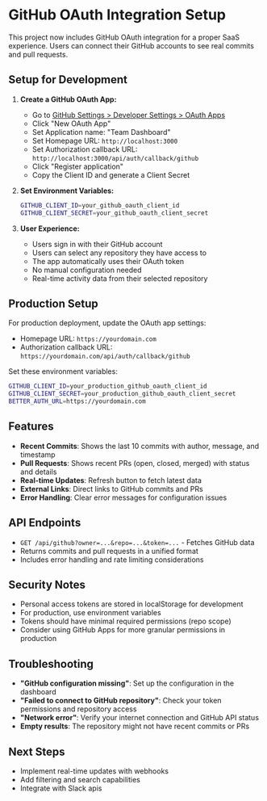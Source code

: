 # GitHub OAuth Integration Setup

This project now includes GitHub OAuth integration for a proper SaaS experience. Users can connect their GitHub accounts to see real commits and pull requests.

## Setup for Development

1. **Create a GitHub OAuth App:**
   - Go to [GitHub Settings > Developer Settings > OAuth Apps](https://github.com/settings/developers)
   - Click "New OAuth App"
   - Set Application name: "Team Dashboard"
   - Set Homepage URL: `http://localhost:3000`
   - Set Authorization callback URL: `http://localhost:3000/api/auth/callback/github`
   - Click "Register application"
   - Copy the Client ID and generate a Client Secret

2. **Set Environment Variables:**
   ```bash
   GITHUB_CLIENT_ID=your_github_oauth_client_id
   GITHUB_CLIENT_SECRET=your_github_oauth_client_secret
   ```

3. **User Experience:**
   - Users sign in with their GitHub account
   - Users can select any repository they have access to
   - The app automatically uses their OAuth token
   - No manual configuration needed
   - Real-time activity data from their selected repository

## Production Setup

For production deployment, update the OAuth app settings:
- Homepage URL: `https://yourdomain.com`
- Authorization callback URL: `https://yourdomain.com/api/auth/callback/github`

Set these environment variables:
```bash
GITHUB_CLIENT_ID=your_production_github_oauth_client_id
GITHUB_CLIENT_SECRET=your_production_github_oauth_client_secret
BETTER_AUTH_URL=https://yourdomain.com
```

## Features

- **Recent Commits**: Shows the last 10 commits with author, message, and timestamp
- **Pull Requests**: Shows recent PRs (open, closed, merged) with status and details
- **Real-time Updates**: Refresh button to fetch latest data
- **External Links**: Direct links to GitHub commits and PRs
- **Error Handling**: Clear error messages for configuration issues

## API Endpoints

- `GET /api/github?owner=...&repo=...&token=...` - Fetches GitHub data
- Returns commits and pull requests in a unified format
- Includes error handling and rate limiting considerations

## Security Notes

- Personal access tokens are stored in localStorage for development
- For production, use environment variables
- Tokens should have minimal required permissions (repo scope)
- Consider using GitHub Apps for more granular permissions in production

## Troubleshooting

- **"GitHub configuration missing"**: Set up the configuration in the dashboard
- **"Failed to connect to GitHub repository"**: Check your token permissions and repository access
- **"Network error"**: Verify your internet connection and GitHub API status
- **Empty results**: The repository might not have recent commits or PRs

## Next Steps

- Implement real-time updates with webhooks
- Add filtering and search capabilities
- Integrate with Slack apis
